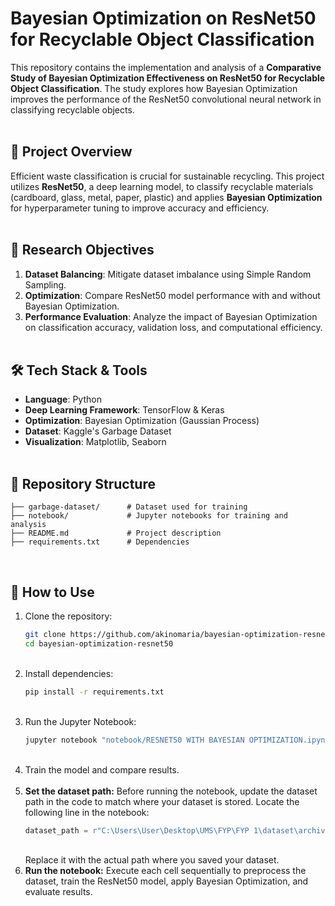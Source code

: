 # Bayesian Optimization on ResNet50 for Recyclable Object Classification

This repository contains the implementation and analysis of a **Comparative Study of Bayesian Optimization Effectiveness on ResNet50 for Recyclable Object Classification**. The study explores how Bayesian Optimization improves the performance of the ResNet50 convolutional neural network in classifying recyclable objects.
<br><br>

## 📌 Project Overview
Efficient waste classification is crucial for sustainable recycling. This project utilizes **ResNet50**, a deep learning model, to classify recyclable materials (cardboard, glass, metal, paper, plastic) and applies **Bayesian Optimization** for hyperparameter tuning to improve accuracy and efficiency.
<br><br>

## 🔬 Research Objectives
1. **Dataset Balancing**: Mitigate dataset imbalance using Simple Random Sampling.
2. **Optimization**: Compare ResNet50 model performance with and without Bayesian Optimization.
3. **Performance Evaluation**: Analyze the impact of Bayesian Optimization on classification accuracy, validation loss, and computational efficiency.
<br><br>

## 🛠️ Tech Stack & Tools
- **Language**: Python
- **Deep Learning Framework**: TensorFlow & Keras
- **Optimization**: Bayesian Optimization (Gaussian Process)
- **Dataset**: Kaggle's Garbage Dataset
- **Visualization**: Matplotlib, Seaborn
<br><br>

## 📂 Repository Structure
```
├── garbage-dataset/      # Dataset used for training
├── notebook/             # Jupyter notebooks for training and analysis
├── README.md             # Project description
├── requirements.txt      # Dependencies
```
<br>

## 🚀 How to Use
1. Clone the repository:
   ```sh
   git clone https://github.com/akinomaria/bayesian-optimization-resnet50.git
   cd bayesian-optimization-resnet50
   ```
   <br>
2. Install dependencies:
   ```sh
   pip install -r requirements.txt
   ```
   <br>
3. Run the Jupyter Notebook:
   ```sh
   jupyter notebook "notebook/RESNET50 WITH BAYESIAN OPTIMIZATION.ipynb"
   ```
   <br>
4. Train the model and compare results. <br><br>
5. **Set the dataset path:** Before running the notebook, update the dataset path in the code to match where your dataset is stored. Locate the following line in the notebook:
   ```python
   dataset_path = r"C:\Users\User\Desktop\UMS\FYP\FYP 1\dataset\archive\garbage-dataset"
   ```
   <br>
   Replace it with the actual path where you saved your dataset.
6. **Run the notebook:** Execute each cell sequentially to preprocess the dataset, train the ResNet50 model, apply Bayesian Optimization, and evaluate results.
   <br>
